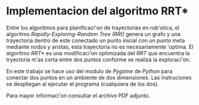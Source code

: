 # Implementacion del algoritmo RRT\*

Entre los algoritmos para planificaci'on de trayectorias en rob'otica, el algoritmo *Rapidly-Exploring-Random Tree (RRt)* genera un grafo y una trayectoria dentro de este conectado un punto inicial con un punto meta mediante nodos y aristas, esta trayectoria no es necesariamente 'optima. El algoritmo *RRT\** es una modificaci'on optimizada del *RRT* que encuentra la tryectoria m'as corta entre dos puntos conforme se realiza la exploraci'on.<br />

En este trabajo se hace uso del modulo de *Pygame* de *Python* para conectar dos puntos en un ambiente de dos dimensiones. Las instruciones se despliegan al ejecutar el programa (cualquiera de los dos).<br />

Para mayor informaci'on consultar el archivo PDF adjunto.

